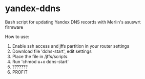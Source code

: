 # yandex-ddns
Bash script for updating Yandex DNS records with Merlin's asuswrt firmware

How to use:
1. Enable ssh access and jffs partition in your router settings <br />
2. Download file 'ddns-start', edit settings <br />
3. Place the file in /jffs/scripts <br />
4. Run 'chmod u+x ddns-start' <br />
5. ??????? <br />
6. PROFIT <br />
